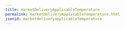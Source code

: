 ```yaml
---
title: marketDeliveryApplicableTemperature
permalink: marketDeliveryApplicableTemperature.html
jsonid: marketdeliveryapplicabletemperature
---
```

